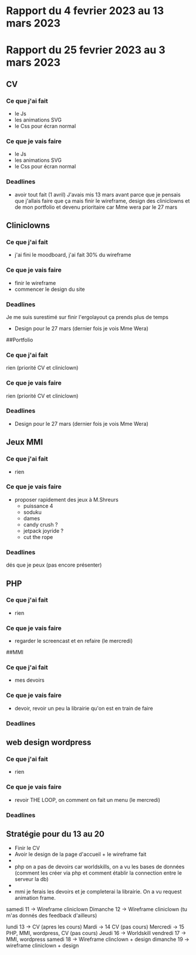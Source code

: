 # Rapport du 4 fevrier 2023 au 13 mars 2023
# Rapport du 25 fevrier 2023 au 3 mars 2023

## CV
### Ce que j'ai fait
- le Js
- les animations SVG
- le Css pour écran normal
### Ce que je vais faire
- le Js
- les animations SVG
- le Css pour écran normal

### Deadlines
- avoir tout fait (1 avril)
J'avais mis 13 mars avant parce que je pensais que j'allais faire que ça mais finir le wireframe, design des cliniclowns et de mon portfolio et devenu prioritaire car Mme wera par le 27 mars

## Cliniclowns
### Ce que j'ai fait
- j'ai fini le moodboard, j'ai fait 30% du wireframe
### Ce que je vais faire
- finir le wireframe
- commencer le design du site
### Deadlines
Je me suis surestimé sur finir l'ergolayout ça prends plus de temps
- Design pour le 27 mars (dernier fois je vois Mme Wera)

##Portfolio
### Ce que j'ai fait
rien (priorité CV et cliniclown)
### Ce que je vais faire
rien (priorité CV et cliniclown)
### Deadlines
- Design pour le 27 mars (dernier fois je vois Mme Wera)

## Jeux MMI
### Ce que j'ai fait
- rien
### Ce que je vais faire
- proposer rapidement des jeux à M.Shreurs
    - puissance 4
    - soduku
    - dames
    - candy crush ?
    - jetpack joyride ?
    - cut the rope
### Deadlines
dés que je peux (pas encore présenter)

## PHP
### Ce que j'ai fait
- rien
### Ce que je vais faire
- regarder le screencast et en refaire (le mercredi)

##MMI
### Ce que j'ai fait
- mes devoirs
### Ce que je vais faire
- devoir, revoir un peu la librairie qu'on est en train de faire
### Deadlines

## web design wordpress
### Ce que j'ai fait
- rien
### Ce que je vais faire
- revoir THE LOOP, on comment on fait un menu (le mercredi)
### Deadlines

## Stratégie pour du 13 au 20
- Finir le CV
- Avoir le design de la page d'accueil + le wireframe fait
- 
- php on a pas de devoirs car worldskills, on a vu les bases de données (comment les créer via php et comment établir la connection entre le serveur la db)
- 
- mmi je ferais les devoirs et je completerai la librairie. On a vu request animation frame.

samedi 11 -> Wireframe cliniclown
Dimanche 12 -> Wireframe cliniclown (tu m'as donnés des feedback d'ailleurs)

lundi 13 -> CV (apres les cours)
Mardi -> 14 CV (pas cours)
Mercredi -> 15 PHP, MMI, wordpress, CV (pas cours)
Jeudi 16 -> Worldskill
vendredi 17 -> MMI, wordpress
samedi 18 -> Wireframe clinclown + design
dimanche 19 -> wireframe cliniclown + design






